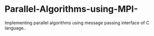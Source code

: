 # Parallel-Algorithms-using-MPI-
Implementing parallel algorithms using message passing interface of C language..
